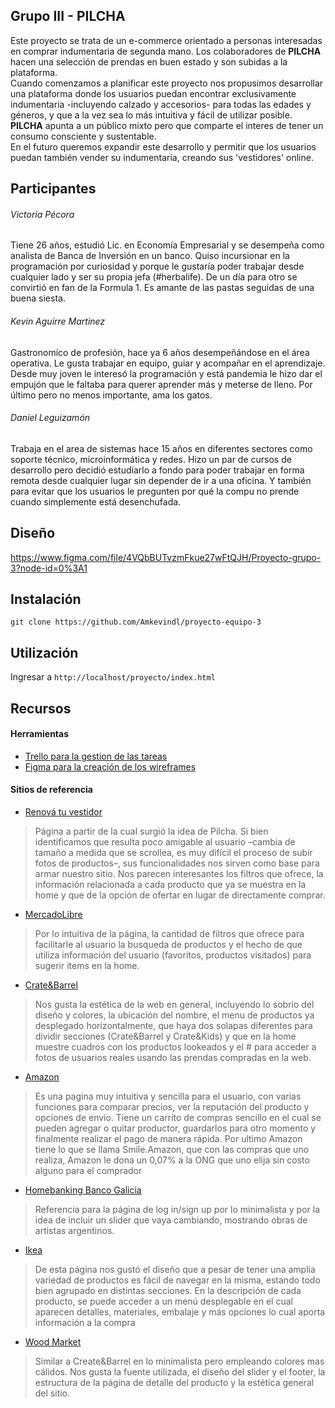 ## Grupo III - PILCHA

Este proyecto se trata de un e-commerce orientado a personas interesadas en comprar indumentaria de segunda mano. Los colaboradores de **PILCHA** hacen una selección de prendas en buen estado y son subidas a la plataforma. <br>
Cuando comenzamos a planificar este proyecto nos propusimos desarrollar una plataforma donde los usuarios puedan encontrar exclusivamente indumentaria -incluyendo calzado y accesorios- para todas las edades y géneros, y que a la vez sea lo más intuitiva y fácil de utilizar posible. <br>
**PILCHA** apunta a un público mixto pero que comparte el interes de tener un consumo consciente y sustentable. <br>
En el futuro queremos expandir este desarrollo y permitir que los usuarios puedan también vender su indumentaria, creando sus 'vestidores' online. 



## Participantes

###### Victoria Pécora
Tiene 26 años, estudió Lic. en Economía Empresarial y se desempeña como analista de Banca de Inversión en un banco. Quiso incursionar en la programación por curiosidad y porque le gustaría poder trabajar desde cualquier lado y ser su propia jefa (#herbalife). De un día para otro se convirtió en fan de la Formula 1. Es amante de las pastas seguidas de una buena siesta. 

###### Kevin Aguirre Martinez
Gastronomíco de profesión, hace ya 6 años desempeñándose en el área operativa. Le gusta trabajar en equipo, guiar y acompañar en el aprendizaje.
Desde muy joven le interesó la programación y está pandemia le hizo dar el empujón que le faltaba para querer aprender más y meterse de lleno.
Por último pero no menos importante, ama los gatos.

###### Daniel Leguizamón
Trabaja en el area de sistemas hace 15 años en diferentes sectores como soporte técnico, microinformática y redes. Hizo un par de cursos de desarrollo pero decidió estudiarlo a fondo para poder trabajar en forma remota desde cualquier lugar sin depender de ir a una oficina. Y también para evitar que los usuarios le pregunten por qué la compu no prende cuando simplemente está desenchufada.

## Diseño
https://www.figma.com/file/4VQbBUTvzmFkue27wFtQJH/Proyecto-grupo-3?node-id=0%3A1

## Instalación

```git clone https://github.com/Amkevindl/proyecto-equipo-3```



## Utilización

Ingresar a ```http://localhost/proyecto/index.html``` 



## Recursos

#### Herramientas

- [Trello para la gestion de las tareas](https://trello.com)
- [Figma para la creación de los wireframes](https://figma.com)



#### Sitios de referencia

- [Renová tu vestidor](https://www.renovatuvestidor.com/) <br>
>Página a partir de la cual surgió la idea de Pilcha. Si bien identificamos que resulta poco amigable al usuario –cambia de tamaño a medida que se scrollea, es muy difícil el proceso de subir fotos de productos–, sus funcionalidades nos sirven como base para armar nuestro sitio. Nos parecen interesantes los filtros que ofrece, la información relacionada a cada producto que ya se muestra en la home y que de la opción de ofertar en lugar de directamente comprar. <br>
- [MercadoLibre](https://www.mercadolibre.com.ar/)<br>
>Por lo intuitiva de la página, la cantidad de filtros que ofrece para facilitarle al usuario la busqueda de productos y el hecho de que utiliza información del usuario (favoritos, productos visitados) para sugerir items en la home.<br>
- [Crate&Barrel](https://www.crateandbarrel.com/)<br>
>Nos gusta la estética de la web en general, incluyendo lo sobrio del diseño y colores, la ubicación del nombre, el menu de productos ya desplegado horizontalmente, que haya dos solapas diferentes para dividir secciones (Crate&Barrel y Crate&Kids) y que en la home muestre cuadros con los productos lookeados y el # para acceder a fotos de usuarios reales usando las prendas compradas en la web. <br>
- [Amazon](https://www.amazon.com/)<br>
>Es una pagina muy intuitiva y sencilla para el usuario, con varias funciones para comparar precios, ver la reputación del producto y opciones de envío. Tiene un carrito de compras sencillo en el cual se pueden agregar o quitar productor, guardarlos para otro momento y finalmente realizar el pago de manera rápida. Por ultimo Amazon tiene lo que se llama Smile.Amazon, que con las compras que uno realiza, Amazon le dona un 0,07% a la ONG que uno elija sin costo alguno para el comprador
- [Homebanking Banco Galicia](https://onlinebanking.bancogalicia.com.ar/login)<br>
>Referencia para la página de log in/sign up por lo minimalista y por la idea de incluir un slider que vaya cambiando, mostrando obras de artistas argentinos. <br>
- [Ikea](https://www.ikea.com/)<br>
>De esta página nos gustó el diseño que a pesar de tener una amplia variedad de productos es fácil de navegar en la misma, estando todo bien agrupado en distintas secciones. En la descripción de cada producto, se puede acceder a un menú desplegable en el cual aparecen detalles, materiales, embalaje y más opciones lo cual aporta información a la compra<br>
- [Wood Market](https://woodmarket.com.ar/)<br>
>Similar a Create&Barrel en lo minimalista pero empleando colores mas cálidos. Nos gusta la fuente utilizada, el diseño del slider y el footer, la estructura de la página de detalle del producto y la estética general del sitio.
